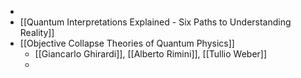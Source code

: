 -
- [[Quantum Interpretations Explained - Six Paths to Understanding Reality]]
- [[Objective Collapse Theories of Quantum Physics]]
	- [[Giancarlo Ghirardi]], [[Alberto Rimini]], [[Tullio Weber]]
	-